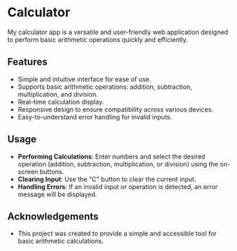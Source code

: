 # Calculator

My calculator app is a versatile and user-friendly web application designed to perform basic arithmetic operations quickly and efficiently.

## Features

- Simple and intuitive interface for ease of use.
- Supports basic arithmetic operations: addition, subtraction, multiplication, and division.
- Real-time calculation display.
- Responsive design to ensure compatibility across various devices.
- Easy-to-understand error handling for invalid inputs.

## Usage

- **Performing Calculations**: Enter numbers and select the desired operation (addition, subtraction, multiplication, or division) using the on-screen buttons.
- **Clearing Input**: Use the "C" button to clear the current input.
- **Handling Errors**: If an invalid input or operation is detected, an error message will be displayed.

## Acknowledgements

- This project was created to provide a simple and accessible tool for basic arithmetic calculations.
